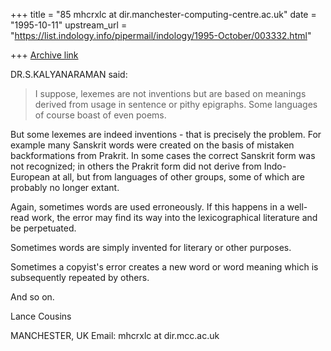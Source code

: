 +++
title = "85 mhcrxlc at dir.manchester-computing-centre.ac.uk"
date = "1995-10-11"
upstream_url = "https://list.indology.info/pipermail/indology/1995-October/003332.html"

+++
[Archive link](https://list.indology.info/pipermail/indology/1995-October/003332.html)

DR.S.KALYANARAMAN said:

>I suppose, lexemes are not inventions but are based on meanings derived
>from usage in sentence or pithy epigraphs. Some languages of course
>boast of even poems.

But some lexemes are indeed inventions - that is precisely the problem. For
example many Sanskrit words were created on the basis of mistaken
backformations from Prakrit. In some cases the correct Sanskrit form was
not recognized; in others the Prakrit form did not derive from
Indo-European at all, but from languages of other  groups, some of which
are probably no longer extant.

Again, sometimes words are used erroneously. If this happens in a well-read
work, the error may find its way into the lexicographical literature and be
perpetuated.

Sometimes words are simply invented for literary or other purposes.

Sometimes a copyist's error creates a new word or word meaning which is
subsequently repeated by others.

And so on.

Lance Cousins

MANCHESTER, UK
Email: mhcrxlc at dir.mcc.ac.uk







